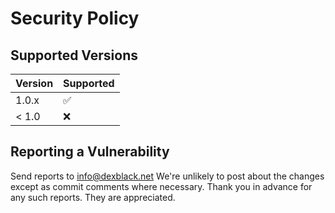 # Security Policy
## Supported Versions
| Version | Supported          |
| ------- | ------------------ |
| 1.0.x   | :white_check_mark: |
| < 1.0   | :x:                |

## Reporting a Vulnerability
Send reports to info@dexblack.net
We're unlikely to post about the changes except as commit comments where necessary.
Thank you in advance for any such reports. They are appreciated.
